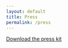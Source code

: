 ```yaml
---
layout: default
title: Press
permalink: /press
---
```


[Download the press kit](/press_kit_Ryefield_Society.zip)